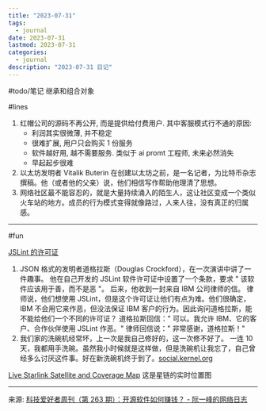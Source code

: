 ```yaml
---
title: "2023-07-31"
tags:
  - journal
date: 2023-07-31
lastmod: 2023-07-31
categories:
  - journal
description: "2023-07-31 日记"
---
```


#todo/笔记 继承和组合对象

#lines

1. 红帽公司的源码不再公开, 而是提供给付费用户. 其中客服模式行不通的原因:
    - 利润其实很微薄, 并不稳定
    - 很难扩展, 用户只会购买 1 份服务
    - 软件越好用, 越不需要服务. 类似于 ai promt 工程师, 未来必然消失
    - 早起起步很难
2. 以太坊发明者 Vitalik Buterin 在创建以太坊之前，是一名记者，为比特币杂志撰稿。他（或者他的父亲）说，他们相信写作帮助他理清了思想。
3. 网络社区最不能容忍的，就是大量持续涌入的陌生人，这让社区变成一个类似火车站的地方。成员的行为模式变得就像路过，人来人往，没有真正的归属感。

---

#fun

[JSLint 的许可证](https://web.archive.org/web/20130203112329/http://dev.hasenj.org/post/3272592502)

1. JSON 格式的发明者道格拉斯（Douglas Crockford），在一次演讲中讲了一件趣事。
    他在自己开发的 JSLint 软件许可证中设置了一个条款，要求 " 该软件应该用于善，而不是恶 "。
    后来，他收到一封来自 IBM 公司律师的信。
    律师说，他们想使用 JSLint，但是这个许可证让他们有点为难。他们很确定，IBM 不会用它来作恶，但没法保证 IBM 客户的行为。因此询问道格拉斯，能不能给他们一个不同的许可证？
    道格拉斯回信：" 可以。我允许 IBM、它的客户、合作伙伴使用 JSLint 作恶。"
    律师回信说：" 非常感谢，道格拉斯！"
2. 我们家的洗碗机经常坏，上一次是我自己修好的，这一次修不好了。
   一连 10 天，我都用手洗碗。虽然我小时候就是这样做，但是洗碗机让我忘了，自己曾经多么讨厌这件事。好在新洗碗机终于到了。[social.kernel.org](https://social.kernel.org/notice/AUkTPiXrpnBynp8vS4)

[Live Starlink Satellite and Coverage Map](https://satellitemap.space/) 这是星链的实时位置图

---

来源:  [科技爱好者周刊（第 263 期）：开源软件如何赚钱？ - 阮一峰的网络日志](https://www.ruanyifeng.com/blog/2023/07/weekly-issue-263.html)
